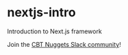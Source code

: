 # nextjs-intro
Introduction to Next.js framework 

Join the [CBT Nuggets Slack community](http://learn.gg/lc-ts)!
